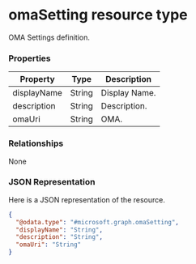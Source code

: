 ﻿# omaSetting resource type

OMA Settings definition.
### Properties
|Property|Type|Description|
|---|---|---|
|displayName|String|Display Name.|
|description|String|Description.|
|omaUri|String|OMA.|

### Relationships
None
### JSON Representation
Here is a JSON representation of the resource.
<!-- {
  "blockType": "resource",
  "keyProperty": "id",
  "@odata.type": "microsoft.graph.omaSetting"
}
-->
```json
{
  "@odata.type": "#microsoft.graph.omaSetting",
  "displayName": "String",
  "description": "String",
  "omaUri": "String"
}
```



